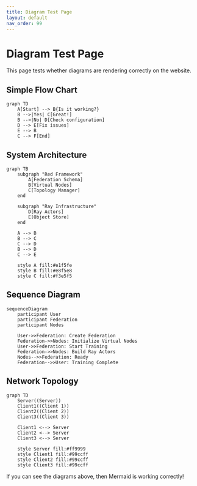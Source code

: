 ```yaml
---
title: Diagram Test Page
layout: default
nav_order: 99
---
```


# Diagram Test Page

This page tests whether diagrams are rendering correctly on the website.

## Simple Flow Chart

```mermaid
graph TD
    A[Start] --> B{Is it working?}
    B -->|Yes| C[Great!]
    B -->|No| D[Check configuration]
    D --> E[Fix issues]
    E --> B
    C --> F[End]
```

## System Architecture

```mermaid
graph TB
    subgraph "Red Framework"
        A[Federation Schema]
        B[Virtual Nodes]
        C[Topology Manager]
    end
    
    subgraph "Ray Infrastructure"
        D[Ray Actors]
        E[Object Store]
    end
    
    A --> B
    B --> C
    C --> D
    B --> D
    C --> E
    
    style A fill:#e1f5fe
    style B fill:#e8f5e8
    style C fill:#f3e5f5
```

## Sequence Diagram

```mermaid
sequenceDiagram
    participant User
    participant Federation
    participant Nodes
    
    User->>Federation: Create Federation
    Federation->>Nodes: Initialize Virtual Nodes
    User->>Federation: Start Training
    Federation->>Nodes: Build Ray Actors
    Nodes-->>Federation: Ready
    Federation-->>User: Training Complete
```

## Network Topology

```mermaid
graph TD
    Server((Server))
    Client1((Client 1))
    Client2((Client 2))
    Client3((Client 3))
    
    Client1 <--> Server
    Client2 <--> Server
    Client3 <--> Server
    
    style Server fill:#ff9999
    style Client1 fill:#99ccff
    style Client2 fill:#99ccff
    style Client3 fill:#99ccff
```

If you can see the diagrams above, then Mermaid is working correctly! 